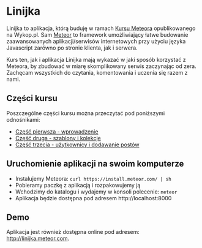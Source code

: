 # Linijka

Linijka to aplikacja, którą buduję w ramach [Kursu Meteora](http://www.wykop.pl/wpis/10368490/mirki-z-programowanie-ostatnio-zakochalem-sie-we-f/) opublikowanego na Wykop.pl. Sam [Meteor](http://meteor.com) to framework umożliwiający łatwe budowanie zaawansowanych aplikacji/serwisów internetowych przy użyciu języka Javascript zarówno po stronie klienta, jak i serwera.

Kurs ten, jak i aplikacja Linijka mają wykazać w jaki sposób korzystać z Meteora, by zbudować w miarę skomplikowany serwis zaczynając od zera. Zachęcam wszystkich do czytania, komentowania i uczenia się razem z nami.

## Części kursu

Poszczególne części kursu można przeczytać pod poniższymi odnośnikami:

* [Część pierwsza - wprowadzenie](https://www.notehub.org/2014/11/29/kurs-meteora-dla-mirków)
* [Część druga - szablony i kolekcje](https://www.notehub.org/2014/12/5/kurs-meteora-dla-mirków)
* [Część trzecia - użytkownicy i dodawanie postów](https://www.notehub.org/2014/12/12/kurs-meteora-dla-mirków)

## Uruchomienie aplikacji na swoim komputerze

* Instalujemy Meteora: `curl https://install.meteor.com/ | sh`
* Pobieramy paczkę z aplikacją i rozpakowujemy ją
* Wchodzimy do katalogu i wydajemy w konsoli polecenie: `meteor`
* Aplikacja będzie dostępna pod adresem http://localhost:8000

## Demo

Aplikacja jest również dostępna online pod adresem: http://linijka.meteor.com.
